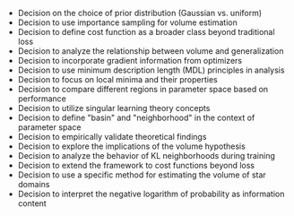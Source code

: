 - Decision on the choice of prior distribution (Gaussian vs. uniform)
- Decision to use importance sampling for volume estimation
- Decision to define cost function as a broader class beyond traditional loss
- Decision to analyze the relationship between volume and generalization
- Decision to incorporate gradient information from optimizers
- Decision to use minimum description length (MDL) principles in analysis
- Decision to focus on local minima and their properties
- Decision to compare different regions in parameter space based on performance
- Decision to utilize singular learning theory concepts
- Decision to define "basin" and "neighborhood" in the context of parameter space
- Decision to empirically validate theoretical findings
- Decision to explore the implications of the volume hypothesis
- Decision to analyze the behavior of KL neighborhoods during training
- Decision to extend the framework to cost functions beyond loss
- Decision to use a specific method for estimating the volume of star domains
- Decision to interpret the negative logarithm of probability as information content